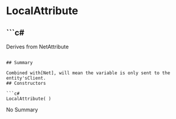# LocalAttribute

## ```c#
Derives from NetAttribute
```

## Summary

Combined with[Net], will mean the variable is only sent to the entity'sClient.
## Constructors

```c#
LocalAttribute( ) 
```
No Summary
